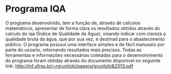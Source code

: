 # Programa IQA
O programa desenvolvido, tem a função de, através de calculos matemáticos, apresentar de forma clara os resultados obtidos através do calculo do iqa (Índice de Qualidade da Água), visando indicar com clareza a qualidade bruta da água, que por sua vez, é destinad para o abastecimento público. O programa posssui uma interface simples e de fácil manuseio por parte do usúario, retornando resultados mais precisos. Todas as ferramentas e informações necessárias coletadas para o desenvolvimento do programa foram obtidas através do documento disponível no seguinte link: http://inf.ufrgs.br/~rgrunitzki/papers/grunitzki&2013.pdf

